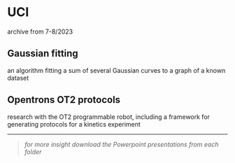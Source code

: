 # UCI

archive from 7-8/2023

## Gaussian fitting

an algorithm fitting a sum of several Gaussian curves to a graph of a known dataset

## Opentrons OT2 protocols

research with the OT2 programmable robot, including a framework for generating protocols for a kinetics experiment

---

> *for more insight download the Powerpoint presentations from each folder*
